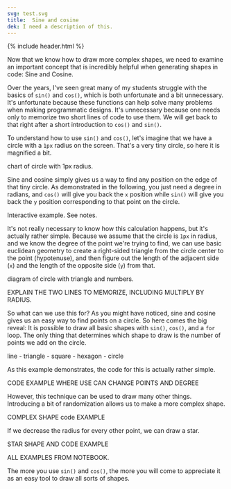 ```yaml
---
svg: test.svg
title:  Sine and cosine
dek: I need a description of this.
---
```


{% include header.html %}

Now that we know how to draw more complex shapes, we need to examine an important concept that is incredibly helpful when generating shapes in code: Sine and Cosine.

Over the years, I've seen great many of my students struggle with the basics of `sin()` and `cos()`, which is both unfortunate and a bit unnecessary. It's unfortunate because these functions can help solve many problems when making programmatic designs. It's unnecessary because one needs only to memorize two short lines of code to use them. We will get back to that right after a short introduction to `cos()` and `sin()`.

To understand how to use `sin()` and `cos()`, let's imagine that we have a circle with a `1px` radius on the screen. That's a very tiny circle, so here it is magnified a bit.

chart of circle with 1px radius.

Sine and cosine simply gives us a way to find any position on the edge of that tiny circle. As demonstrated in the following, you just need a degree in radians, and `cos()` will give you back the `x` position while `sin()` will give you back the `y` position corresponding to that point on the circle.

Interactive example. See notes.

It's not really necessary to know how this calculation happens, but it's actually rather simple. Because we assume that the circle is `1px` in radius, and we know the degree of the point we're trying to find, we can use basic euclidean geometry to create a right-sided triangle from the circle center to the point (hypotenuse), and then figure out the length of the adjacent side (`x`) and the length of the opposite side (`y`) from that.

diagram of circle with triangle and numbers.

EXPLAIN THE TWO LINES TO MEMORIZE, INCLUDING MULTIPLY BY RADIUS.

So what can we use this for? As you might have noticed, sine and cosine gives us an easy way to find points on a circle. So here comes the big reveal: It is possible to draw all basic shapes with `sin()`, `cos()`, and a `for` loop. The only thing that determines which shape to draw is the number of points we add on the circle.

line - triangle - square - hexagon - circle

As this example demonstrates, the code for this is actually rather simple.

CODE EXAMPLE WHERE USE CAN CHANGE POINTS AND DEGREE

However, this technique can be used to draw many other things. Introducing a bit of randomization allows us to make a more complex shape.

COMPLEX SHAPE code EXAMPLE

If we decrease the radius for every other point, we can draw a star.

STAR SHAPE AND CODE EXAMPLE

ALL EXAMPLES FROM NOTEBOOK.

The more you use `sin()` and `cos()`, the more you will come to appreciate it as an easy tool to draw all sorts of shapes.
